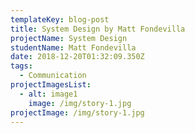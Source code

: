 ```yaml
---
templateKey: blog-post
title: System Design by Matt Fondevilla
projectName: System Design
studentName: Matt Fondevilla
date: 2018-12-20T01:32:09.350Z
tags:
  - Communication
projectImagesList:
  - alt: image1
    image: /img/story-1.jpg
projectImage: /img/story-1.jpg
---
```


